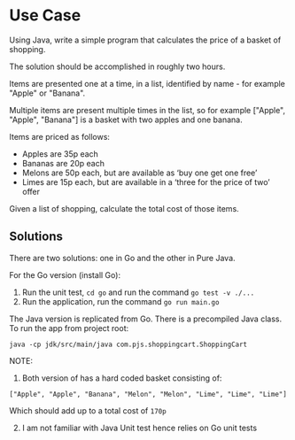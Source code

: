 # Use Case

Using Java, write a simple program that calculates the price of a basket of shopping.

The solution should be accomplished in roughly two hours.

Items are presented one at a time, in a list, identified by name - for example "Apple" or "Banana".

Multiple items are present multiple times in the list, so for example ["Apple", "Apple", "Banana"] is a basket with two apples and one banana.
 
Items are priced as follows:

 - Apples are 35p each
 - Bananas are 20p each
 - Melons are 50p each, but are available as ‘buy one get one free’
 - Limes are 15p each, but are available in a ‘three for the price of two’ offer

Given a list of shopping, calculate the total cost of those items.

## Solutions

There are two solutions: one in Go and the other in Pure Java.

For the Go version (install Go):

   1) Run the unit test, `cd go` and run the command `go test -v ./...`
   2) Run the application, run the command `go run main.go`

The Java version is replicated from Go. There is a precompiled Java class. To run the app from project root:

`java -cp jdk/src/main/java com.pjs.shoppingcart.ShoppingCart`

NOTE:

1. Both version of has a hard coded basket consisting of:

`["Apple", "Apple", "Banana", "Melon", "Melon", "Lime", "Lime", "Lime"]`

Which should add up to a total cost of `170p`

2. I am not familiar with Java Unit test hence relies on Go unit tests